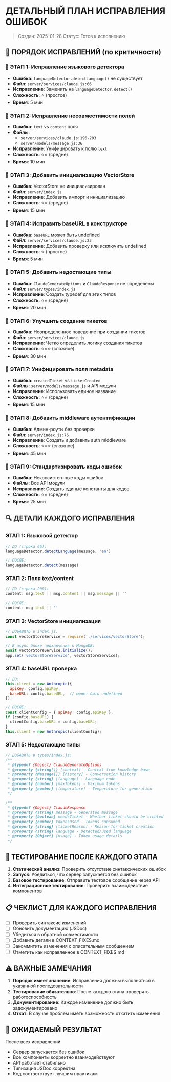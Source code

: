 # ДЕТАЛЬНЫЙ ПЛАН ИСПРАВЛЕНИЯ ОШИБОК

> Создан: 2025-01-28
> Статус: Готов к исполнению

## 🚨 ПОРЯДОК ИСПРАВЛЕНИЙ (по критичности)

### 📝 ЭТАП 1: Исправление языкового детектора
- **Ошибка**: `languageDetector.detectLanguage()` не существует
- **Файл**: `server/services/claude.js:66`
- **Исправление**: Заменить на `languageDetector.detect()`
- **Сложность**: ⭐ (простое)
- **Время**: 5 мин

### 📝 ЭТАП 2: Исправление несовместимости полей
- **Ошибка**: `text` vs `content` поля
- **Файлы**: 
  - `server/services/claude.js:196-203`
  - `server/models/message.js:36`
- **Исправление**: Унифицировать к полю `text`
- **Сложность**: ⭐⭐ (средне)
- **Время**: 10 мин

### 📝 ЭТАП 3: Добавить инициализацию VectorStore
- **Ошибка**: VectorStore не инициализирован
- **Файл**: `server/index.js`
- **Исправление**: Добавить импорт и инициализацию
- **Сложность**: ⭐⭐ (средне)
- **Время**: 15 мин

### 📝 ЭТАП 4: Исправить baseURL в конструкторе
- **Ошибка**: `baseURL` может быть undefined
- **Файл**: `server/services/claude.js:23`
- **Исправление**: Добавить проверку или исключить undefined
- **Сложность**: ⭐ (простое)
- **Время**: 5 мин

### 📝 ЭТАП 5: Добавить недостающие типы
- **Ошибка**: `ClaudeGenerateOptions` и `ClaudeResponse` не определены
- **Файл**: `server/types/index.js`
- **Исправление**: Создать typedef для этих типов
- **Сложность**: ⭐⭐ (средне)
- **Время**: 20 мин

### 📝 ЭТАП 6: Улучшить создание тикетов
- **Ошибка**: Неопределенное поведение при создании тикетов
- **Файл**: `server/services/claude.js`
- **Исправление**: Четко определить логику создания тикетов
- **Сложность**: ⭐⭐⭐ (сложное)
- **Время**: 30 мин

### 📝 ЭТАП 7: Унифицировать поля metadata
- **Ошибка**: `createdTicket` vs `ticketCreated`
- **Файлы**: `server/models/message.js` и API модули
- **Исправление**: Использовать единое название
- **Сложность**: ⭐⭐ (средне)
- **Время**: 15 мин

### 📝 ЭТАП 8: Добавить middleware аутентификации
- **Ошибка**: Админ-роуты без проверки
- **Файл**: `server/index.js:76`
- **Исправление**: Создать и добавить auth middleware
- **Сложность**: ⭐⭐⭐ (сложное)
- **Время**: 45 мин

### 📝 ЭТАП 9: Стандартизировать коды ошибок
- **Ошибка**: Неконсистентные коды ошибок
- **Файлы**: Все API модули
- **Исправление**: Создать единые константы для кодов
- **Сложность**: ⭐⭐ (средне)
- **Время**: 25 мин

## 🔍 ДЕТАЛИ КАЖДОГО ИСПРАВЛЕНИЯ

### ЭТАП 1: Языковой детектор
```javascript
// ДО (строка 66):
languageDetector.detectLanguage(message, 'en')

// ПОСЛЕ:
languageDetector.detect(message)
```

### ЭТАП 2: Поля text/content
```javascript
// ДО (строка 200):
content: msg.text || msg.content || msg.message || ''

// ПОСЛЕ:
content: msg.text || ''
```

### ЭТАП 3: VectorStore инициализация
```javascript
// ДОБАВИТЬ в index.js:
const vectorStoreService = require('./services/vectorStore');

// В async блоке подключения к MongoDB:
await vectorStoreService.initialize();
app.set('vectorStoreService', vectorStoreService);
```

### ЭТАП 4: baseURL проверка
```javascript
// ДО:
this.client = new Anthropic({
  apiKey: config.apiKey,
  baseURL: config.baseURL,  // может быть undefined
});

// ПОСЛЕ:
const clientConfig = { apiKey: config.apiKey };
if (config.baseURL) {
  clientConfig.baseURL = config.baseURL;
}
this.client = new Anthropic(clientConfig);
```

### ЭТАП 5: Недостающие типы
```javascript
// ДОБАВИТЬ в types/index.js:
/**
 * @typedef {Object} ClaudeGenerateOptions
 * @property {string[]} [context] - Context from knowledge base
 * @property {Message[]} [history] - Conversation history
 * @property {string} [language] - Language code
 * @property {number} [maxTokens] - Maximum tokens
 * @property {number} [temperature] - Temperature for generation
 */

/**
 * @typedef {Object} ClaudeResponse
 * @property {string} message - Generated message
 * @property {boolean} needsTicket - Whether ticket should be created
 * @property {number} tokensUsed - Tokens consumed
 * @property {string} [ticketReason] - Reason for ticket creation
 * @property {string} language - Detected/used language
 * @property {Object} [usage] - Token usage details
 */
```

## 🧪 ТЕСТИРОВАНИЕ ПОСЛЕ КАЖДОГО ЭТАПА

1. **Статический анализ**: Проверить отсутствие синтаксических ошибок
2. **Запуск**: Убедиться, что сервер запускается без ошибок
3. **Базовое тестирование**: Отправить тестовое сообщение через API
4. **Интеграционное тестирование**: Проверить взаимодействие компонентов

## 📋 ЧЕКЛИСТ ДЛЯ КАЖДОГО ИСПРАВЛЕНИЯ

- [ ] Проверить синтаксис изменений
- [ ] Обновить документацию (JSDoc)
- [ ] Убедиться в обратной совместимости
- [ ] Добавить детали в CONTEXT_FIXES.md
- [ ] Закоммитить изменения с описательным сообщением
- [ ] Отметить как исправленное в CONTEXT_FIXES.md

## ⚠️ ВАЖНЫЕ ЗАМЕЧАНИЯ

1. **Порядок имеет значение**: Исправления должны выполняться в указанной последовательности
2. **Тестирование обязательно**: После каждого этапа проверять работоспособность
3. **Документирование**: Каждое изменение должно быть задокументировано
4. **Откат**: В случае проблем иметь возможность откатить изменения

## 🎯 ОЖИДАЕМЫЙ РЕЗУЛЬТАТ

После всех исправлений:
- Сервер запускается без ошибок
- Все компоненты корректно взаимодействуют
- API работает стабильно
- Типизация JSDoc корректна
- Код соответствует лучшим практикам
